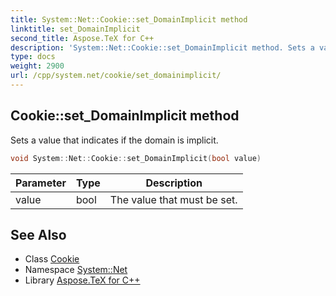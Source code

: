 ```yaml
---
title: System::Net::Cookie::set_DomainImplicit method
linktitle: set_DomainImplicit
second_title: Aspose.TeX for C++
description: 'System::Net::Cookie::set_DomainImplicit method. Sets a value that indicates if the domain is implicit in C++.'
type: docs
weight: 2900
url: /cpp/system.net/cookie/set_domainimplicit/
---
```

## Cookie::set_DomainImplicit method


Sets a value that indicates if the domain is implicit.

```cpp
void System::Net::Cookie::set_DomainImplicit(bool value)
```


| Parameter | Type | Description |
| --- | --- | --- |
| value | bool | The value that must be set. |

## See Also

* Class [Cookie](../)
* Namespace [System::Net](../../)
* Library [Aspose.TeX for C++](../../../)
